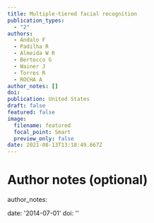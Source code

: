 ```yaml
---
title: Multiple-tiered facial recognition
publication_types:
  - "2"
authors:
  - Andalo F
  - Padilha R
  - Almeida W R
  - Bertocco G 
  - Wainer J
  - Torres R
  - ROCHA A
author_notes: []
doi: 
publication: United States
draft: false
featured: false
image:
  filename: featured
  focal_point: Smart
  preview_only: false
date: 2021-08-13T13:18:49.667Z
---
```

# Author notes (optional)

author_notes:

date: '2014-07-01'
doi: ''
